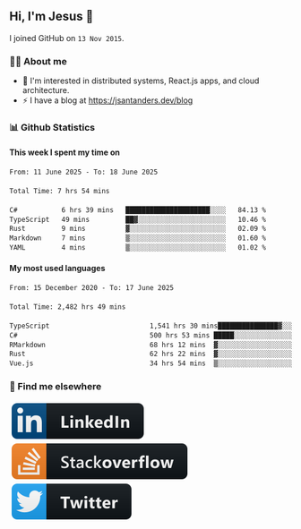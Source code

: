 ## Hi, I'm Jesus 👋

I joined GitHub on `13 Nov 2015`.

<!-- Talking about you -->

### 👨‍💻 About me

- 👦 I'm interested in distributed systems, React.js apps, and cloud architecture.
- ⚡️ I have a blog at <https://jsantanders.dev/blog>

### 📊 Github Statistics

#### This week I spent my time on

<!--START_SECTION:weekly-->

```txt
From: 11 June 2025 - To: 18 June 2025

Total Time: 7 hrs 54 mins

C#           6 hrs 39 mins   █████████████████████░░░░   84.13 %
TypeScript   49 mins         ██▓░░░░░░░░░░░░░░░░░░░░░░   10.46 %
Rust         9 mins          ▓░░░░░░░░░░░░░░░░░░░░░░░░   02.09 %
Markdown     7 mins          ▒░░░░░░░░░░░░░░░░░░░░░░░░   01.60 %
YAML         4 mins          ▒░░░░░░░░░░░░░░░░░░░░░░░░   01.02 %
```

<!--END_SECTION:weekly-->

#### My most used languages

<!--START_SECTION:alltime-->

```txt
From: 15 December 2020 - To: 17 June 2025

Total Time: 2,482 hrs 49 mins

TypeScript                         1,541 hrs 30 mins███████████████▓░░░░░░░░░   62.09 %
C#                                 500 hrs 53 mins █████░░░░░░░░░░░░░░░░░░░░   20.17 %
RMarkdown                          68 hrs 12 mins  ▓░░░░░░░░░░░░░░░░░░░░░░░░   02.75 %
Rust                               62 hrs 22 mins  ▓░░░░░░░░░░░░░░░░░░░░░░░░   02.51 %
Vue.js                             34 hrs 54 mins  ▒░░░░░░░░░░░░░░░░░░░░░░░░   01.41 %
```

<!--END_SECTION:alltime-->

### 📢 Find me elsewhere

<p>
  <a target="_blank" href="https://linkedin.com/in/jsantanders">
    <img src="https://github.com/jsantanders/jsantanders/blob/master/img/linkedin.svg" alt="LinkedIn" style="vertical-align:top; margin:4px">
  </a>
  
  <a target="_blank" href="https://stackoverflow.com/users/7318331/jesus-santander">
    <img src="https://github.com/jsantanders/jsantanders/blob/master/img/stackoverflow.svg" alt="StackOverflow" style="vertical-align:top; margin:4px">
  </a>
  
  <a target="_blank" href="http://twitter.com/jsantanders">
    <img src="https://github.com/jsantanders/jsantanders/blob/master/img/twitter.svg" alt="Twitter" style="vertical-align:top; margin:4px">
  </a>
</p>
